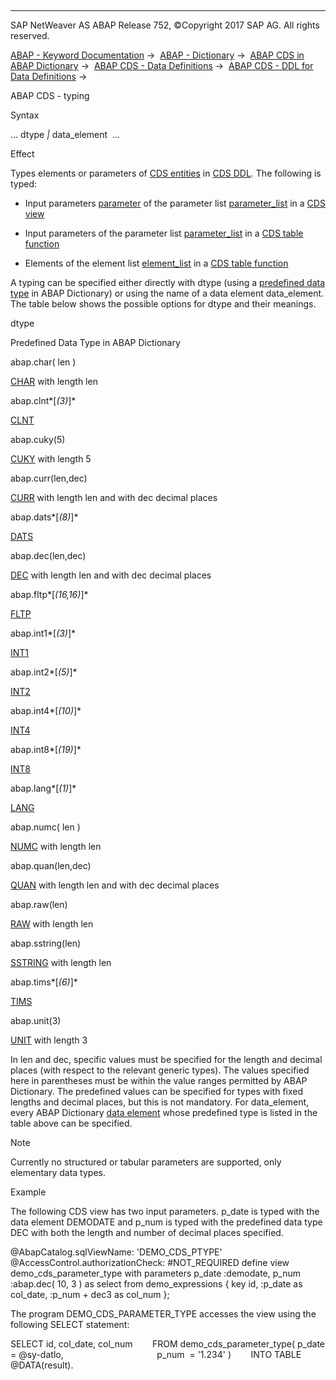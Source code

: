   

* * *

SAP NetWeaver AS ABAP Release 752, ©Copyright 2017 SAP AG. All rights reserved.

[ABAP - Keyword Documentation](https://help.sap.com/doc/abapdocu_752_index_htm/7.52/en-US/abenabap.htm) →  [ABAP - Dictionary](https://help.sap.com/doc/abapdocu_752_index_htm/7.52/en-US/abenabap_dictionary.htm) →  [ABAP CDS in ABAP Dictionary](https://help.sap.com/doc/abapdocu_752_index_htm/7.52/en-US/abencds.htm) →  [ABAP CDS - Data Definitions](https://help.sap.com/doc/abapdocu_752_index_htm/7.52/en-US/abenddic_cds_entities.htm) →  [ABAP CDS - DDL for Data Definitions](https://help.sap.com/doc/abapdocu_752_index_htm/7.52/en-US/abencds_f1_ddl_syntax.htm) → 

ABAP CDS - typing

Syntax

... dtype *|* data\_element  ...

Effect

Types elements or parameters of [CDS entities](https://help.sap.com/doc/abapdocu_752_index_htm/7.52/en-US/abencds_entity_glosry.htm "Glossary Entry") in [CDS DDL](https://help.sap.com/doc/abapdocu_752_index_htm/7.52/en-US/abencds_ddl_glosry.htm "Glossary Entry"). The following is typed:

-   Input parameters [parameter](https://help.sap.com/doc/abapdocu_752_index_htm/7.52/en-US/abencds_f1_param.htm) of the parameter list [parameter\_list](https://help.sap.com/doc/abapdocu_752_index_htm/7.52/en-US/abencds_f1_parameter_list.htm) in a [CDS view](https://help.sap.com/doc/abapdocu_752_index_htm/7.52/en-US/abencds_view_glosry.htm "Glossary Entry")

-   Input parameters of the parameter list [parameter\_list](https://help.sap.com/doc/abapdocu_752_index_htm/7.52/en-US/abencds_f1_func_parameter_list.htm) in a [CDS table function](https://help.sap.com/doc/abapdocu_752_index_htm/7.52/en-US/abencds_table_function_glosry.htm "Glossary Entry")

-   Elements of the element list [element\_list](https://help.sap.com/doc/abapdocu_752_index_htm/7.52/en-US/abencds_f1_return_list.htm) in a [CDS table function](https://help.sap.com/doc/abapdocu_752_index_htm/7.52/en-US/abencds_table_function_glosry.htm "Glossary Entry")

A typing can be specified either directly with dtype (using a [predefined data type](https://help.sap.com/doc/abapdocu_752_index_htm/7.52/en-US/abenddic_builtin_types.htm) in ABAP Dictionary) or using the name of a data element data\_element. The table below shows the possible options for dtype and their meanings.

dtype

Predefined Data Type in ABAP Dictionary

abap.char( len )

[CHAR](https://help.sap.com/doc/abapdocu_752_index_htm/7.52/en-US/abenddic_builtin_types.htm) with length len

abap.clnt*\[*(3)*\]*

[CLNT](https://help.sap.com/doc/abapdocu_752_index_htm/7.52/en-US/abenddic_builtin_types.htm)

abap.cuky(5)

[CUKY](https://help.sap.com/doc/abapdocu_752_index_htm/7.52/en-US/abenddic_builtin_types.htm) with length 5

abap.curr(len,dec)

[CURR](https://help.sap.com/doc/abapdocu_752_index_htm/7.52/en-US/abenddic_builtin_types.htm) with length len and with dec decimal places

abap.dats*\[*(8)*\]*

[DATS](https://help.sap.com/doc/abapdocu_752_index_htm/7.52/en-US/abenddic_builtin_types.htm)

abap.dec(len,dec)

[DEC](https://help.sap.com/doc/abapdocu_752_index_htm/7.52/en-US/abenddic_builtin_types.htm) with length len and with dec decimal places

abap.fltp*\[*(16,16)*\]*

[FLTP](https://help.sap.com/doc/abapdocu_752_index_htm/7.52/en-US/abenddic_builtin_types.htm)

abap.int1*\[*(3)*\]*

[INT1](https://help.sap.com/doc/abapdocu_752_index_htm/7.52/en-US/abenddic_builtin_types.htm)

abap.int2*\[*(5)*\]*

[INT2](https://help.sap.com/doc/abapdocu_752_index_htm/7.52/en-US/abenddic_builtin_types.htm)

abap.int4*\[*(10)*\]*

[INT4](https://help.sap.com/doc/abapdocu_752_index_htm/7.52/en-US/abenddic_builtin_types.htm)

abap.int8*\[*(19)*\]*

[INT8](https://help.sap.com/doc/abapdocu_752_index_htm/7.52/en-US/abenddic_builtin_types.htm)

abap.lang*\[*(1)*\]*

[LANG](https://help.sap.com/doc/abapdocu_752_index_htm/7.52/en-US/abenddic_builtin_types.htm)

abap.numc( len )

[NUMC](https://help.sap.com/doc/abapdocu_752_index_htm/7.52/en-US/abenddic_builtin_types.htm) with length len

abap.quan(len,dec)

[QUAN](https://help.sap.com/doc/abapdocu_752_index_htm/7.52/en-US/abenddic_builtin_types.htm) with length len and with dec decimal places

abap.raw(len)

[RAW](https://help.sap.com/doc/abapdocu_752_index_htm/7.52/en-US/abenddic_builtin_types.htm) with length len

abap.sstring(len)

[SSTRING](https://help.sap.com/doc/abapdocu_752_index_htm/7.52/en-US/abenddic_builtin_types.htm) with length len

abap.tims*\[*(6)*\]*

[TIMS](https://help.sap.com/doc/abapdocu_752_index_htm/7.52/en-US/abenddic_builtin_types.htm)

abap.unit(3)

[UNIT](https://help.sap.com/doc/abapdocu_752_index_htm/7.52/en-US/abenddic_builtin_types.htm) with length 3

In len and dec, specific values must be specified for the length and decimal places (with respect to the relevant generic types). The values specified here in parentheses must be within the value ranges permitted by ABAP Dictionary. The predefined values can be specified for types with fixed lengths and decimal places, but this is not mandatory. For data\_element, every ABAP Dictionary [data element](https://help.sap.com/doc/abapdocu_752_index_htm/7.52/en-US/abenddic_data_elements.htm) whose predefined type is listed in the table above can be specified.

Note

Currently no structured or tabular parameters are supported, only elementary data types.

Example

The following CDS view has two input parameters. p\_date is typed with the data element DEMODATE and p\_num is typed with the predefined data type DEC with both the length and number of decimal places specified.

@AbapCatalog.sqlViewName: 'DEMO\_CDS\_PTYPE'
@AccessControl.authorizationCheck: #NOT\_REQUIRED
define view demo\_cds\_parameter\_type
with parameters
p\_date :demodate,
p\_num :abap.dec( 10, 3 )
as select from
demo\_expressions
{
key id,
:p\_date as col\_date,
:p\_num + dec3 as col\_num
};    

The program DEMO\_CDS\_PARAMETER\_TYPE accesses the view using the following SELECT statement:

SELECT id, col\_date, col\_num
       FROM demo\_cds\_parameter\_type( p\_date = @sy-datlo,
                                     p\_num  = '1.234' )
       INTO TABLE @DATA(result).
